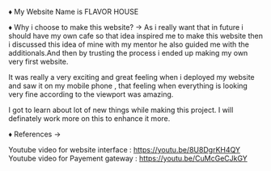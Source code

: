  ♦ My Website Name is FLAVOR HOUSE

 ♦ Why i choose to make this website? -> As i really want that in future i should have my own cafe so that idea inspired me to make this website then i discussed this idea of mine with my mentor he also guided me with the additionals.And then by trusting the process i ended up making my own very first website.

It was really a very exciting and great feeling when i deployed my website and saw it on my mobile phone , that feeling when everything is looking very fine according to the viewport was amazing.

I got to learn about lot of new things while making this project. I will definately work more on this to enhance it more.

 ♦ References ->
  
  Youtube video for website interface : https://youtu.be/8U8DgrKH4QY
  Youtube video for Payement gateway  : https://youtu.be/CuMcGeCJkGY
  



